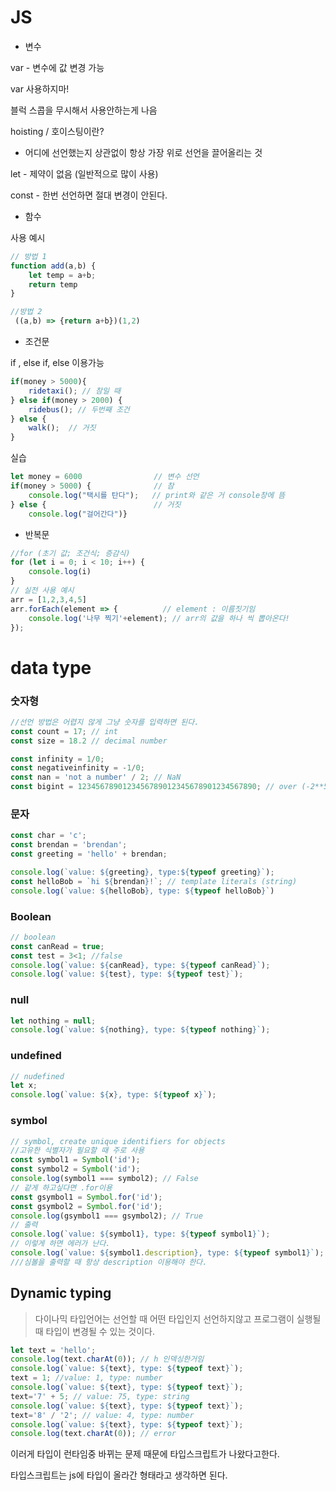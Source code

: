 # JS

- 변수

var - 변수에 값 변경 가능

var 사용하지마!

  블럭 스콥을 무시해서 사용안하는게 나음

 hoisting / 호이스팅이란?

- 어디에 선언했는지 상관없이 항상 가장 위로 선언을 끌어올리는 것

let - 제약이 없음 (일반적으로 많이 사용)

const - 한번 선언하면 절대 변경이 안된다.



- 함수

사용 예시

```js
// 방법 1
function add(a,b) {
    let temp = a+b;
    return temp
}

//방법 2
 ((a,b) => {return a+b})(1,2)
```



- 조건문

if , else if, else 이용가능

```js
if(money > 5000){
    ridetaxi(); // 참일 때
} else if(money > 2000) {
  	ridebus(); // 두번째 조건 
} else {
    walk();  // 거짓
}
```

실습

```js
let money = 6000  				// 변수 선언
if(money > 5000) {				// 참
    console.log("택시를 탄다");	 // print와 같은 거 console창에 뜸
} else {						// 거짓
    console.log("걸어간다")}
```



- 반복문

```js
//for (초기 값; 조건식; 증감식)
for (let i = 0; i < 10; i++) {
    console.log(i)
}
// 실전 사용 예시
arr = [1,2,3,4,5]
arr.forEach(element => {          // element : 이름짓기임
    console.log('나무 찍기'+element); // arr의 값을 하나 씩 뽑아온다!
});
```



# data type

### 숫자형

```js
//선언 방법은 어렵지 않게 그냥 숫자를 입력하면 된다.
const count = 17; // int
const size = 18.2 // decimal number

const infinity = 1/0;
const negativeinfinity = -1/0;
const nan = 'not a number' / 2; // NaN
const bigint = 1234567890123456789012345678901234567890; // over (-2**53)~ 2*53

```



### 문자

```js
const char = 'c';
const brendan = 'brendan';
const greeting = 'hello' + brendan;

console.log(`value: ${greeting}, type:${typeof greeting}`);
const helloBob = `hi ${brendan}!`; // template literals (string)
console.log(`value: ${helloBob}, type: ${typeof helloBob}`)
```





### Boolean

```js
// boolean
const canRead = true;
const test = 3<1; //false 
console.log(`value: ${canRead}, type: ${typeof canRead}`);
console.log(`value: ${test}, type: ${typeof test}`);
```



### null

```js
let nothing = null;
console.log(`value: ${nothing}, type: ${typeof nothing}`);
```



### undefined

```js
// nudefined
let x;
console.log(`value: ${x}, type: ${typeof x}`);
```





### symbol

```js
// symbol, create unique identifiers for objects
//고유한 식별자가 필요할 때 주로 사용
const symbol1 = Symbol('id');
const symbol2 = Symbol('id');
console.log(symbol1 === symbol2); // False
// 같게 하고싶다면 .for이용
const gsymbol1 = Symbol.for('id');
const gsymbol2 = Symbol.for('id');
console.log(gsymbol1 === gsymbol2); // True
// 출력
console.log(`value: ${symbol1}, type: ${typeof symbol1}`); 
// 이렇게 하면 에러가 난다.
console.log(`value: ${symbol1.description}, type: ${typeof symbol1}`);
///심볼을 출력할 때 항상 description 이용해야 한다.
```



## Dynamic typing

> 다이나믹 타입언어는 선언할 때 어떤 타입인지 선언하지않고 프로그램이 실행될 때 타입이 변경될 수 있는 것이다.

```js
let text = 'hello';
console.log(text.charAt(0)); // h 인덱싱한거임
console.log(`value: ${text}, type: ${typeof text}`);
text = 1; //value: 1, type: number
console.log(`value: ${text}, type: ${typeof text}`);
text='7' + 5; // value: 75, type: string
console.log(`value: ${text}, type: ${typeof text}`);
text='8' / '2'; // value: 4, type: number
console.log(`value: ${text}, type: ${typeof text}`);
console.log(text.charAt(0)); // error
```

이러게 타입이 런타임중 바뀌는 문제 때문에 타입스크립트가 나왔다고한다.

타입스크립트는 js에 타입이 올라간 형태라고 생각하면 된다.





## 

